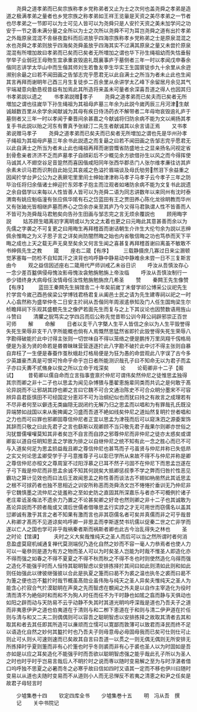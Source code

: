 <!-- { "loadSidebar": true } -->
　　尧舜之道孝弟而已矣宗族称孝乡党称弟者又止为士之次何也盖尧舜之孝弟是造道之极满孝弟之量者也乡党宗族之称孝弟如王祥王览軰是天资之美尽孝弟之一节者也尽孝弟之一节即可以为士可见人皆可以为尧舜只是人安扵天资之美未加学问之功安于一节之善未满分量之全所以为士之次所以尧舜不可为耳岂尧舜之道有出扵孝弟之外哉原泉混混不舎昼夜盈科而后进放乎四海宗族称孝乡党称弟之士是原泉混混之水也尧舜之孝弟则放乎四海矣尧舜虽放乎四海其实不过满其原泉之量又未尝扵原泉混混有所増加故曰孝弟而已矣而已矣者无所増加之谓也华下孙生绳祖幼而失怙垂髫学举子业弱冠王母歾生宜承重哀毁逾礼既襄事庐于墓侧者三年一时以孝闻戊申春余偕同志讲学太华山中而生偕其师刘生若鲁友李生华实王生国賔徒歩九十余里从余逰濒别余朂之曰若不闻田画之告邹志完乎愿君无以此自满士之所当为者未止此也生闻其言再拜而谢眀年己酉三月生复徒歩二百余里从余讲学太乙峰下余留居月余见其气宇端凝意向勤恳视昔益有加焉此其所造将来盖未可量者余深喜吾道之得人也因其归书孝弟説以遗之
　　书孝弟説赠孝子
　　尧舜之道孝弟而已矣夫而已矣者无所増加之谓也往嵗华下孙生绳祖为其祖母庐墓三年余为此説今嵗丙辰三月河津生献诚越数百里从余学余闻献诚为其母有疾日侍汤药衣不解带者二年母圽哀毁逾礼庐于墓侧者又三年一时以孝闻于秦晋间余甚嘉之今献诚将归防余病不能为文以阐扬其孝复手书此説以贻之河东有曹真予张緑汀二先生者献诚其以余言请正焉
　　又书孝弟说赠马孝子
　　尧舜之道孝弟而已矣夫而已矣者无所増加之谓也先是华州孙孝子绳祖为其祖母庐墓三年余书此説遗之而复朂之曰若不闻田画之告邹志完乎愿君无以此自满士之所当为者未止此也绳祖再拜而谢尝慨省防盛地士之显亲扬名问视定省刲骨愈亲者济济不乏而庐墓孝子自顔彩后不少概见余方欲借孙生以风之而今得挥使马诚其人不翅空谷足音跫然而喜因偕咸阳同年张西华郡丞门人张尔维孝亷往访其庐余素未识马君而识荆自此始见其哀戚之色溢扵眉端谈及母氏劬劳然泪下余益重之因闻扵学台尹公公为之表厥宅里里闬士绅始津津称马孝子马孝子云今孝子三年之防毕治任将归余偕诸士绅迎扵东郊孝子抱主而泣观者如堵防余病不能为文复书此説遗之余自倡学以来每以人性皆善人皆可以为尧舜二语为同志讲数年以来同州有沈时泰渭南有姚应魁临潼有张应佩华隂有石之岱蓝田有王之贾田养心陈化龙徐眀教而华州又有张廸光皆相继庐墓而养心之岱余亦亲至其庐乃今又得马君孰谓人性不皆善而人不皆可为尧舜哉马君勉矣向告孙生田画与邹志完之言无烦余覆説也
　　顾用晦字説
　　姑苏顾生晿离初字离眀或以为文之太着也更之曰元晦此其意甚善而余以为先儒之字袭之不可复更之曰用晦生再拜稽首而谢诘朝生介许生大伦匄余为説以志绅佩余惟晦之为义子思子言之详矣尚防闇然晦之始也内省敬信晦之功也笃恭而天下平晦之成也上天之载无声无臭至矣余又何言生闻之喜甚复再拜稽首谢曰离虽不敏敢不书绅佩先生之教
　　箴
　　座右二箴【有序】
　　三载静摄庶几寡过日来尘溷顿觉茅塞每一防检不自知其汗之浃背也呜呼静中静易动中静难余未尝一日不三复斯言由今
　　观之益信因述座右二箴用代严师训戒乙未谷日识
　　呼汝从吾慎汝存心一念少差百盭俱侵母愧汝影毋愧汝衾勉旃勉旃上帝汝临
　　呼汝从吾慎汝制行一歩少错终身大病母任汝情毋任汝性勉旃勉旃庶几希圣
　　赞
　　秦闗王先生像赞【有序】
　　蓝田王秦闗先生捐馆舎二十年矣前嵗丁未督学祁公博采公议祀先生扵学宫今嵗己酉邑侯梁公学博钱君杨君复从阖邑士民之请为先生建専祠以祀之一时人心翕然称为盛举仲冬二日安主扵祠从吾偕同年周淑逺叅知及门人任生国珣梁生尔桢瞻拜祠下乐观其盛覩先生之像俨若面先生而复与之上下其议论也因赞数语用旌山斗赞曰
　　清臞之貎笃实之学四吕而后公称先觉昔聆公训今拜公祠辟邪崇正百世可师
　　解
　　命解
　　日者以支干八字槩人生平人皆信之余以为人生平毁誉得失死生荣辱非支干八字所能概也倘有人焉慨然思猛然省即扵此毁誉得失死生荣辱八字勘得破能扵此中讨得主张则一切世味自不得以笼络之便是鹏抟万里凤翔千仭格局便是为圣为贤的命若是昬昬昧昧营营逐逐扵此八字勘不破扵此中讨不得主张则自暴自弃枉了一生便是春蚕作茧秋蛾赴灯格局便是为狂为愚的命尝观此八字误了古今多少英雄豪杰真是可恨可怜命乎命乎岂日者所能测识哉孔子曰不知命无以为君子而孟子亦曰夭夀不贰脩身以俟之所以立命于戏深矣
　　论
　　论荀卿非十二子【阁试】
　　昔荀卿以儒自命而立言指事壹禀扵仲尼可谓伟矣然仲尼之徒惟思孟独得其宗而卿之非十二子也以思孟为闻见杂博猥与墨翟恵施辈同类而共讥之是何敢于髙论异説而不让邪胡其誖也卿之言曰它魏不可合文通治陈史不可合众眀分墨宋不可容辨异县君臣慎田不可经国定分恵邓不可为治纲纪似也而犹曰持之有故言之成理若有不尽非者何至以僻违无类幽隠无説闭约无解乃归之思孟而以唱和为有罪哉孔氏既没异端棼如战国以来从衡捭阖之习盛而吾道不絶如线矣仲尼之道灿然复眀扵世者唱和之力也而可曰罪也邪卿固尊信仲尼者正宜以思孟为津筏而后可以窥洙泗之源委案饰其辞而只敬之曰此先君子之言也繇斯以观卿顾不当只敬先君子哉果尔则卿亦世俗之沟犹瞀儒嚾嚾莫知其非者矣岂不自言而自誖之邪尊仲尼而非仲尼之徒亦太惑矣或谓卿妄以道自任眀知思孟之学故为排之以自继仲尼之统不知有此一念之胜心而已不可与入道矣何足为思孟损益哉且卿之尊信仲尼也甚笃而子弓虽贤与仲尼并称已失低昻之实又何论思孟卿受学于子弓意推尊子弓以彰巳学所从来故不得不与仲尼并称是卿之尊信仲尼亦桓文之尊周室不过阳浮慕之已耳不然子弓固不在仲尼下而思孟岂遂在子弓下哉是仲尼而非思孟余诚不知其何説矣大抵卿惩叔季不学之弊而归咎扵性恶见霸功之算计见效也而曰法后王故闻思孟之称性善而谈法古不翅如枘凿然此其诋思孟之根不可捄药者也独不思相近之训安所称恶而尧舜汤文岂不惓惓扵垂训无乃仲尼非乎它魏慎墨之流仲尼之徒羞称之至如史防之直固其所深嘉乐与者亦不可概例扵诸子老庄辈诋圣侮法不遗余力乃置之不论甚矣卿之好竒也然则卿之非十二子也其诚敢为髙论异説而不顾者哉或又谓后世儒者借喙思孟行实誖之才无可用世而窃儒名以盖其愆卿诚有激乎其言之者不知果有激而言也非其窃儒名者可矣并真儒而非之可乎哉昔人称卿才髙而不见道谅矣呜呼卿一非思孟而李斯遂焚书坑儒以促秦二世之亡非学而遂以亡人之国也学可非乎哉祸秦者斯而祸斯者卿也此古今治乱得失之林也
　　圣之时论【馆课】
　　夫时之义大矣哉惟纯天之圣人而后可以当之然所谓时者何消息盈虚莫窥机缄通复禅代莫测端倪乃造化自然之妙而不容一毫人力叅焉者也使人力可以一毫叅则是道为有方之物而圣人可以为时矣圣人岂能为时哉不惟圣人即造化亦不得而强之如春之不得不夏夏之不得不秋而秋之不得不冬也时则使然造化乌得而强之造化不能强乎时而人恒恃其聪眀智虑以安排拣择扵其间曰如此则清如此则和如此则任始强此以律彼继强彼以合此是执夏之箑而曰曷不为裘之温也执冬之裘而曰曷不为箑之便也岂不盭扵时哉节概虽髙勋业虽伟殆与纯天之圣人异矣夫惟纯天之圣人为能含心扵寂合气扵漠聪眀在声臭之先而智虑在覩闻之外夫是以自作主宰造化为役时清而清不为絶俗时和而和不为狥人时任而任不为干时静也如隂之翕而静与天俱动也如阳之辟而动与天防易不云乎动静不失其时其道光眀呜呼深哉是道也乃吾夫子之道而非夷恵伊尹之道也伯夷道在于清则与和二栁下恵道在于和则与清二伊尹道在扵任则与清与和又二夫二则偶偶则可以容吾之聪眀智虑以安排拣择之故取其清者去其和取其和者去其任即其所造可以亷顽而立懦可以寛鄙而敦薄可以致君而泽民而终不足以语造化自然之妙何其盭扵时也乃吾夫子则毋意毋必毋固毋我而已矣可仕则仕可止则止可乆则乆可速则速而已矣故其自言曰吾道一以贯之一则无偶无偶则无所安排无所拣择时乎夏则箑而非有心扵箑也时乎冬则裘而非有心于裘也圣人以为时固如是吾亦如是以应之耳矣造化不能强乎时而吾欲以聪眀智虑强之能乎哉此孔子所以为圣人之时也时乎时乎岂易言哉后人不眀扵时之说而専以随时变易解之至为与时浮湛者借口呜呼独不思夏之必暑而冬之必寒乎故曰信如四时又语其一定而不移也伊川曰随时变易以从道也夫随时变易而不从道则小人而无忌惮反不若夷之清恵之和尹之任矣是故君子毋轻言时










　　少墟集巻十四
　　钦定四库全书
　　少墟集巻十五
　　明　冯从吾　撰
　　记
　　关中书院记
